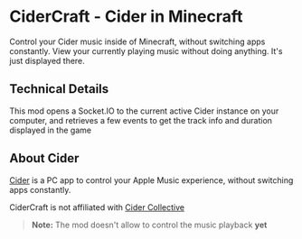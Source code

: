 # CiderCraft - Cider in Minecraft
Control your Cider music inside of Minecraft, without switching apps constantly. View your currently playing music without doing anything. It's just displayed there.

## Technical Details
This mod opens a Socket.IO to the current active Cider instance on your computer, and retrieves a few events to get the track info and duration displayed in the game

## About Cider
[Cider](https://cider.sh/) is a PC app to control your Apple Music experience, without switching apps constantly.

CiderCraft is not affiliated with [Cider Collective](https://cider.sh/)

> **Note:** The mod doesn't allow to control the music playback **yet**
